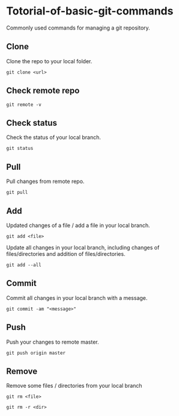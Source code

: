 # Totorial-of-basic-git-commands
Commonly used commands for managing a git repository.


## Clone
Clone the repo to your local folder.
```git
git clone <url>
```

## Check remote repo
```git
git remote -v
```

## Check status
Check the status of your local branch.
```git
git status
```

## Pull
Pull changes from remote repo.
```git
git pull
```

## Add
Updated changes of a file / add a file in your local branch.
```git
git add <file>
```
Update all changes in your local branch, including changes of files/directories and addition of files/directories.
```git
git add --all
```

## Commit
Commit all changes in your local branch with a message.
```git
git commit -am "<message>"
```

## Push
Push your changes to remote master.
```git
git push origin master
```

## Remove
Remove some files / directories from your local branch
```git
git rm <file>
```
```git
git rm -r <dir>
```
